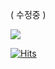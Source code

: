 ( 수정중 ) 

<img src="https://capsule-render.vercel.app/api?type=waving&color=auto&height=200&section=header&text=내용입력&fontSize=90" />


[![Hits](https://hits.seeyoufarm.com/api/count/incr/badge.svg?url=https%3A%2F%2Fgithub.com%2Fchanghui98&count_bg=%23FFD4DF&title_bg=%23555555&icon=&icon_color=%23E7E7E7&title=hui&edge_flat=false)](https://hits.seeyoufarm.com)

